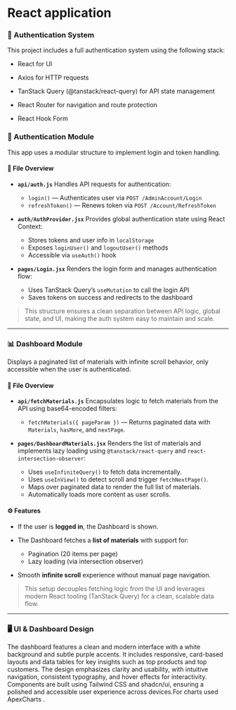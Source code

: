 
# React application

### 🔐 Authentication System 

This project includes a full authentication system using the following stack:

* React for UI

* Axios for HTTP requests

* TanStack Query (@tanstack/react-query) for API state management

* React Router for navigation and route protection
* React Hook Form


### 🔐 Authentication Module

This app uses a modular structure to implement login and token handling.

#### 📁 File Overview

* **`api/auth.js`**
  Handles API requests for authentication:

  * `login()` — Authenticates user via `POST /AdminAccount/Login`
  * `refreshToken()` — Renews token via `POST /Account/RefreshToken`

* **`auth/AuthProvider.jsx`**
  Provides global authentication state using React Context:

  * Stores tokens and user info in `localStorage`
  * Exposes `loginUser()` and `logoutUser()` methods
  * Accessible via `useAuth()` hook

* **`pages/Login.jsx`**
  Renders the login form and manages authentication flow:

  * Uses TanStack Query’s `useMutation` to call the login API
  * Saves tokens on success and redirects to the dashboard

> This structure ensures a clean separation between API logic, global state, and UI, making the auth system easy to maintain and scale.

---

### 📊 Dashboard Module

Displays a paginated list of materials with infinite scroll behavior, only accessible when the user is authenticated.

#### 📁 File Overview

* **`api/fetchMaterials.js`**
  Encapsulates logic to fetch materials from the API using base64-encoded filters:

  * `fetchMaterials({ pageParam })` — Returns paginated data with `Materials`, `hasMore`, and `nextPage`.

* **`pages/DashboardMaterials.jsx`**
  Renders the list of materials and implements lazy loading using `@tanstack/react-query` and `react-intersection-observer`:

  * Uses `useInfiniteQuery()` to fetch data incrementally.
  * Uses `useInView()` to detect scroll and trigger `fetchNextPage()`.
  * Maps over paginated data to render the full list of materials.
  * Automatically loads more content as user scrolls.

#### ⚙️ Features

* If the user is **logged in**, the Dashboard is shown.
* The Dashboard fetches a **list of materials** with support for:

  * Pagination (20 items per page)
  * Lazy loading (via intersection observer)
* Smooth **infinite scroll** experience without manual page navigation.

> This setup decouples fetching logic from the UI and leverages modern React tooling (TanStack Query) for a clean, scalable data flow.

---

### 🖥️ UI & Dashboard Design

The dashboard features a clean and modern interface with a white background and subtle purple accents. It includes responsive, card-based layouts and data tables for key insights such as top products and top customers. The design emphasizes clarity and usability, with intuitive navigation, consistent typography, and hover effects for interactivity. Components are built using Tailwind CSS and shadcn/ui, ensuring a polished and accessible user experience across devices.For charts used ApexCharts . 



